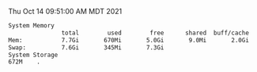 Thu Oct 14 09:51:00 AM MDT 2021
```bash
System Memory
               total        used        free      shared  buff/cache   available
Mem:           7.7Gi       670Mi       5.0Gi       9.0Mi       2.0Gi       6.7Gi
Swap:          7.6Gi       345Mi       7.3Gi
System Storage
672M	.
```
```bash
